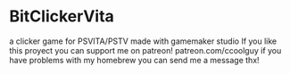 # BitClickerVita
a clicker game for PSVITA/PSTV made with gamemaker studio
If you like this proyect you can support me on patreon! patreon.com/ccoolguy
if you have problems with my homebrew you can send me a message 
thx!
